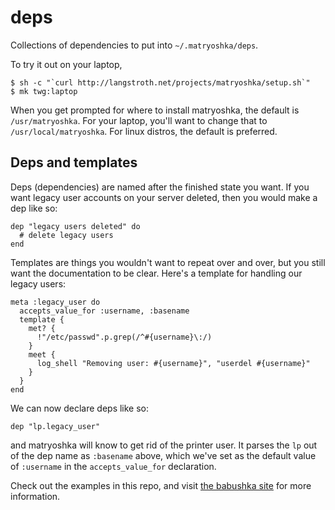 # deps

Collections of dependencies to put into `~/.matryoshka/deps`.

To try it out on your laptop,

    $ sh -c "`curl http://langstroth.net/projects/matryoshka/setup.sh`"
    $ mk twg:laptop

When you get prompted for where to install matryoshka, the default is
`/usr/matryoshka`. For your laptop, you'll want to change that to
`/usr/local/matryoshka`. For linux distros, the default is preferred.

## Deps and templates

Deps (dependencies) are named after the finished state you want. If you want
legacy user accounts on your server deleted, then you would make a dep like so:

    dep "legacy users deleted" do
      # delete legacy users
    end

Templates are things you wouldn't want to repeat over and over, but you still
want the documentation to be clear. Here's a template for handling our legacy
users:

    meta :legacy_user do
      accepts_value_for :username, :basename
      template {
        met? {
          !"/etc/passwd".p.grep(/^#{username}\:/)
        }
        meet {
          log_shell "Removing user: #{username}", "userdel #{username}"
        }
      }
    end

We can now declare deps like so:

    dep "lp.legacy_user"

and matryoshka will know to get rid of the printer user. It parses the `lp` out of
the dep name as `:basename` above, which we've set as the default value of
`:username` in the `accepts_value_for` declaration.

Check out the examples in this repo, and visit [the babushka
site](http://babushka.me) for more information.
